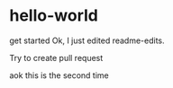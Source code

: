 # hello-world
get started
Ok, I just edited readme-edits.

Try to create pull request

aok this is the second time
